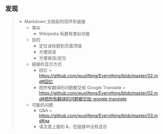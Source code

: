 

## 发现

> * Markdown 文档前的双环形链接
>   * 类似
>     * Wikipedia 标题有类似功能
>   * 目的
>     * 定位该标题到页面顶端
>     * 方便阅读
>     * 方便查找/定位
>   * 链接的显示方式
>     * 回忆 = https://github.com/wuxlifeng/Everything/blob/master/02.md#回忆
>     * 把所有翻译的问题都交给 Google Translate = https://github.com/wuxlifeng/Everything/blob/master/02.md#把所有翻译的问题都交给-google-translate
>   * 可能的问题
>     * Q&A = https://github.com/wuxlifeng/Everything/blob/master/03.md#qa
>     * 请注意上面的 &，在链接中没有显示
